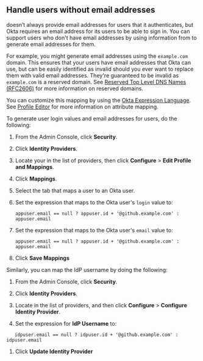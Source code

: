 ## Handle users without email addresses

<StackSelector snippet="idp" noSelector inline /> doesn’t always provide email addresses for users that it authenticates, but Okta requires an email address for its users to be able to sign in. You can support users who don't have email addresses by using information from <StackSelector snippet="idp" noSelector inline /> to generate email addresses for them.

For example, you might generate email addresses using the `example.com` domain. This ensures that your <StackSelector snippet="idp" noSelector inline /> users have email addresses that Okta can use, but can be easily identified as invalid should you ever want to replace them with valid email addresses. They're guaranteed to be invalid as `example.com` is a reserved domain. See [Reserved Top Level DNS Names (RFC2606)](https://datatracker.ietf.org/doc/html/rfc2606) for more information on reserved domains.

You can customize this mapping by using the [Okta Expression Language](/docs/reference/okta-expression-language/). See [Profile Editor](https://help.okta.com/okta_help.htm?id=ext_app_map) for more information on attribute mapping.

To generate user login values and email addresses for <StackSelector snippet="idp" noSelector inline /> users, do the following:

1. From the Admin Console, click **Security**.

1. Click **Identity Providers**.

1. Locate your <StackSelector snippet="idp" noSelector inline /> in the list of providers, then click **Configure** > **Edit Profile and Mappings**.

1. Click **Mappings**.

1. Select the tab that maps a <StackSelector snippet="idp" noSelector inline /> user to an Okta user.

1. Set the expression that maps to the Okta user's `login` value to:
   ```
   appuser.email == null ? appuser.id + '@github.example.com' : appuser.email
   ```

1. Set the expression that maps to the Okta user's `email` value to:
   ```
   appuser.email == null ? appuser.id + '@github.example.com' : appuser.email
   ```

1. Click **Save Mappings**

Similarly, you can map the IdP username by doing the following:

1. From the Admin Console, click **Security**.

1. Click **Identity Providers**.

1. Locate <StackSelector snippet="idp" noSelector inline /> in the list of providers, and then click **Configure** > **Configure Identity Provider**.

1. Set the expression for **IdP Username** to: 
```
   idpuser.email == null ? idpuser.id + '@github.example.com' : idpuser.email
```

1. Click **Update Identity Provider**
